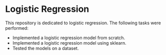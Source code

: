 <h1>Logistic Regression</h1>
<p>This repository is dedicated to logistic regression. The following tasks were performed:</p>
<ul>
  <li>Implemented a logistic regression model from scratch.</li>
  <li>Implemented a logistic regression model using sklearn.</li>
  <li>Tested the models on a dataset.</li>
</ul>




